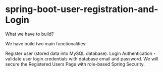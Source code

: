# spring-boot-user-registration-and-Login

What we have to build?

We have build two main functionalities:

Register user (stored data into MySQL database). 
Login Authentication - validate user login credentials with database email and password. 
We will secure the Registered Users Page with role-based Spring Security.
